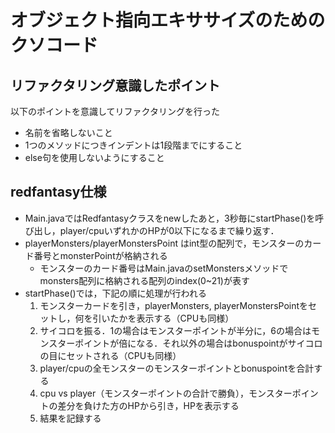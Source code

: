 # オブジェクト指向エキササイズのためのクソコード

## リファクタリング意識したポイント
以下のポイントを意識してリファクタリングを行った
- 名前を省略しないこと
- 1つのメソッドにつきインデントは1段階までにすること
- else句を使用しないようにすること




## redfantasy仕様
- Main.javaではRedfantasyクラスをnewしたあと，3秒毎にstartPhase()を呼び出し，player/cpuいずれかのHPが0以下になるまで繰り返す．
- playerMonsters/playerMonstersPoint はint型の配列で，モンスターのカード番号とmonsterPointが格納される
  - モンスターのカード番号はMain.javaのsetMonstersメソッドでmonsters配列に格納される配列のindex(0~21)が表す
- startPhase()では，下記の順に処理が行われる
  1. モンスターカードを引き，playerMonsters, playerMonstersPointをセットし，何を引いたかを表示する（CPUも同様）
  1. サイコロを振る．1の場合はモンスターポイントが半分に，6の場合はモンスターポイントが倍になる．それ以外の場合はbonuspointがサイコロの目にセットされる（CPUも同様）
  1. player/cpuの全モンスターのモンスターポイントとbonuspointを合計する
  1. cpu vs player（モンスターポイントの合計で勝負），モンスターポイントの差分を負けた方のHPから引き，HPを表示する
  1. 結果を記録する
